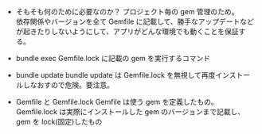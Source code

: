 + そもそも何のために必要なのか？
プロジェクト毎の gem 管理のため。<br>
依存関係やバージョンを全て Gemfile に記載して、勝手なアップデートなどが起きたりしないようにして、アプリがどんな環境でも動くことを保証する。<br>



+ bundle exec
Gemfile.lock に記載の gem を実行するコマンド<br>



+ bundle update
bundle update は Gemfile.lock を無視して再度インストールしなおすので危険。要注意。<br>

+ Gemfile と Gemfile.lock
Gemfile は使う gem を定義したもの。<br>
Gemfile.lock は実際にインストールした gem のバージョンまで記載し、gem を lock(固定)したもの<br>

